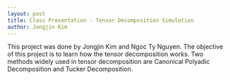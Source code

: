 ```yaml
---
layout: post
title: Class Presentation - Tensor Decomposition Simulation
author: Jongjin Kim
---
```


This project was done by Jongjin Kim and Ngoc Ty Nguyen.
The objective of this project is to learn how the tensor decomposition works.
Two methods widely used in tensor decomposition are Canonical Polyadic Decomposition and Tucker Decomposition.


